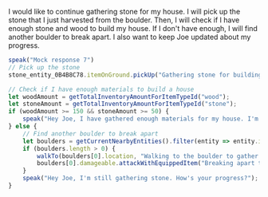 I would like to continue gathering stone for my house. I will pick up the stone that I just harvested from the boulder. Then, I will check if I have enough stone and wood to build my house. If I don't have enough, I will find another boulder to break apart. I also want to keep Joe updated about my progress. 

```js
speak("Mock response 7")
// Pick up the stone
stone_entity_0B4B8C78.itemOnGround.pickUp("Gathering stone for building a house.");

// Check if I have enough materials to build a house
let woodAmount = getTotalInventoryAmountForItemTypeId("wood");
let stoneAmount = getTotalInventoryAmountForItemTypeId("stone");
if (woodAmount >= 150 && stoneAmount >= 50) {
    speak("Hey Joe, I have gathered enough materials for my house. I'm going to start building it now!");
} else {
    // Find another boulder to break apart
    let boulders = getCurrentNearbyEntities().filter(entity => entity.itemOnGround && entity.itemOnGround.itemTypeId === "boulder");
    if (boulders.length > 0) {
        walkTo(boulders[0].location, "Walking to the boulder to gather more stone.");
        boulders[0].damageable.attackWithEquippedItem("Breaking apart the boulder to gather stone.");
    }
    speak("Hey Joe, I'm still gathering stone. How's your progress?");
}
```
